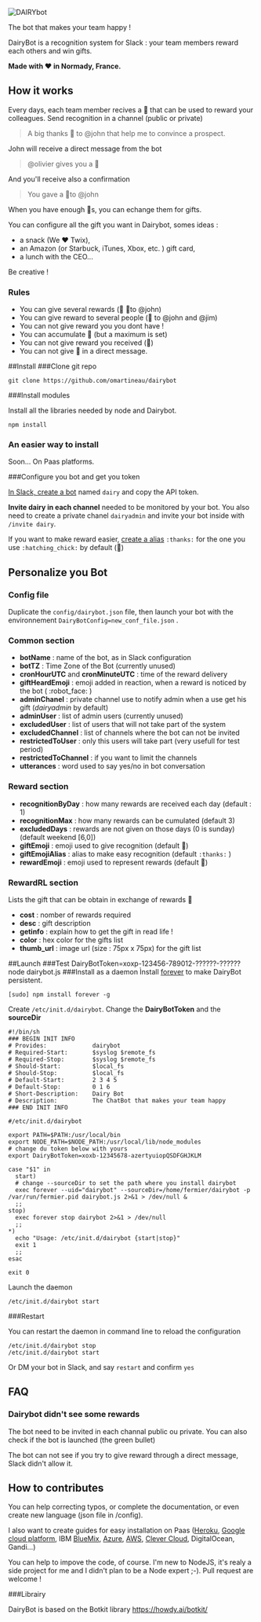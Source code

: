 ![DAIRYbot](https://omartineau.github.io/dairy-bot.svg)

The bot that makes your team happy !

DairyBot is a recognition system for Slack : your team members reward each others and win gifts.

**Made with ♥ in Normady, France.**

## How it works

​Every days, each team member recives a :hatching_chick: that can be used to reward your colleagues. Send recognition in a channel (public or private)

> ​A big thanks :hatching_chick: to @john that help me to convince a prospect.

John will receive a direct message from the bot

> @olivier gives you a :hatched_chick:

And you'll receive also a confirmation

> You gave a :hatched_chick:to @john

When you have enough :hatched_chick:s, you can echange them for gifts.

You can configure all the gift you want in Dairybot, somes ideas :

- a snack (We ♥ Twix),
- an Amazon (or Starbuck, iTunes, Xbox, etc. ) gift card,
- a lunch with the CEO...

Be creative !

### Rules

- You can give several rewards (​:hatching_chick:​ ​:hatching_chick:​to @john)
- ​You can give reward to several people (​:hatching_chick:​ to @john and @jim)
- You can not give reward you you dont have !
- ​You can accumulate :hatching_chick: (but a maximum is set)
- You can not give reward you received (:hatched_chick:)
- ​You can not give :hatching_chick: in a direct message.

##Install
###Clone git repo
```
git clone https://github.com/omartineau/dairybot
```
###Install modules

Install all the libraries needed by node and Dairybot.

```
npm install
```

### An easier way to install

Soon... On Paas platforms.

###Configure you bot and get you token

[In Slack, create a bot](https://slack.com/apps/build/custom-integration) named `dairy` and copy the API token.

**Invite dairy in each channel** needed to be monitored by your bot. You also need to create a private chanel `dairyadmin` and invite your bot inside with `/invite dairy`.

If you want to make reward easier, [create a alias](https://slack.com/customize/emoji) `:thanks:` for the one you use `:hatching_chick:` by default (:hatching_chick:)

## Personalize you Bot

### Config file

Duplicate the `config/dairybot.json` file, then launch your bot with the environnement `DairyBotConfig=new_conf_file.json` .

### Common section

- **botName** : name of the bot, as in Slack configuration
- **botTZ** : Time Zone of the Bot (currently unused)
- **cronHourUTC** and **cronMinuteUTC** : time of the reward delivery
- **giftHeardEmoji**  : emoji added in reaction, when a reward is noticed by the bot ( :robot_face: )
- **adminChanel** : private channel use to notify admin when a use get his gift (*dairyadmin* by default)
- **adminUser** : list of admin users (currently unused)
- **excludedUser** : list of users that will not take part of the system
- **excludedChannel** : list of channels where the bot can not be invited
- **restrictedToUser** : only this users will take part (very usefull for test period)
- **restrictedToChannel** : if you want to limit the channels
- **utterances** : word used to say yes/no in bot conversation


### Reward section

- **recognitionByDay** : how many rewards are received each day (default : 1)
- **recognitionMax** : how many rewards can be cumulated (default 3)
- **excludedDays** : rewards are not given on those days (0 is sunday) (default weekend [6,0])
- **giftEmoji** : emoji used to give recognition (default 🐣)
- **giftEmojiAlias** : alias to make easy recognition (default `:thanks:` )
- **rewardEmoji** : emoji used to represent rewards (default :hatched_chick:)

### RewardRL section

Lists the gift that can be obtain in exchange of rewards :hatched_chick:

- **cost** : nomber of rewards required
- **desc** : gift description
- **getinfo** : explain how to get the gift in read life !
- **color** : hex color for the gifts list
- **thumb_url** : image url (size : 75px x 75px) for the gift list


##Launch
###Test
DairyBotToken=xoxp-123456-789012-??????-?????? node dairybot.js
###Install as a daemon
Ìnstall [forever](https://www.npmjs.com/package/forever) to make DairyBot persistent.
```
[sudo] npm install forever -g
```
Create `/etc/init.d/dairybot`.
Change the **DairyBotToken** and the **sourceDir**

```
#!/bin/sh
### BEGIN INIT INFO
# Provides:             dairybot
# Required-Start:       $syslog $remote_fs
# Required-Stop:        $syslog $remote_fs
# Should-Start:         $local_fs
# Should-Stop:          $local_fs
# Default-Start:        2 3 4 5
# Default-Stop:         0 1 6
# Short-Description:    Dairy Bot
# Description:          The ChatBot that makes your team happy
### END INIT INFO

#/etc/init.d/dairybot

export PATH=$PATH:/usr/local/bin
export NODE_PATH=$NODE_PATH:/usr/local/lib/node_modules
# change du token below with yours
export DairyBotToken=xoxb-12345678-azertyuiopQSDFGHJKLM 

case "$1" in
  start)
  # change --sourceDir to set the path where you install dairybot
  exec forever --uid="dairybot" --sourceDir=/home/fermier/dairybot -p /var/run/fermier.pid dairybot.js 2>&1 > /dev/null &
  ;;
stop)
  exec forever stop dairybot 2>&1 > /dev/null
  ;;
*)
  echo "Usage: /etc/init.d/dairybot {start|stop}"
  exit 1
  ;;
esac

exit 0
```

Launch the daemon
```
/etc/init.d/dairybot start
```


###Restart

You can restart the daemon in command line to reload the configuration
```
/etc/init.d/dairybot stop
/etc/init.d/dairybot start
```

Or DM your bot in Slack, and say `restart` and confirm `yes`

## FAQ

### Dairybot didn't see some rewards

The bot need to be invited in each channal public ou private. You can also check if the bot is launched (the green bullet)

The bot can not see if you try to give reward through a direct message, Slack didn't allow it.



## How to contributes

You can help correcting typos, or complete the documentation, or even create new language (json file in /config).

I also want to create guides for easy installation on Paas ([Heroku](https://blog.heroku.com/how-to-deploy-your-slack-bots-to-heroku), [Google cloud platform](https://cloudplatform.googleblog.com/2016/03/three-ways-to-build-Slack-integrations-on-Google-Cloud-Platform.html), IBM [BlueMix](https://developer.ibm.com/bluemix/2016/06/06/slack-bots-built-using-node-red/), [Azure](https://azure.microsoft.com/en-us/blog/using-the-azure-webjobs-sdk-to-create-custom-slack-extensions/), [AWS](https://aws.amazon.com/fr/lambda/), [Clever Cloud](https://www.clever-cloud.com/doc/nodejs/nodejs/), DigitalOcean, Gandi...)

You can help to impove the code, of course. I'm new to NodeJS, it's realy a side project for me and I didn't plan to be a Node expert ;-). Pull request are welcome !

###Librairy

DairyBot is based on the Botkit library https://howdy.ai/botkit/